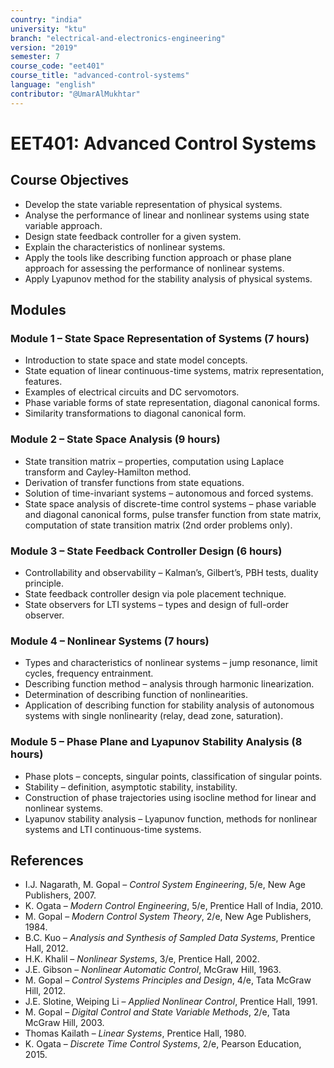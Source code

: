 ```yaml
---
country: "india"
university: "ktu"
branch: "electrical-and-electronics-engineering"
version: "2019"
semester: 7
course_code: "eet401"
course_title: "advanced-control-systems"
language: "english"
contributor: "@UmarAlMukhtar"
---
```


# EET401: Advanced Control Systems  

## Course Objectives  
- Develop the state variable representation of physical systems.  
- Analyse the performance of linear and nonlinear systems using state variable approach.  
- Design state feedback controller for a given system.  
- Explain the characteristics of nonlinear systems.  
- Apply the tools like describing function approach or phase plane approach for assessing the performance of nonlinear systems.  
- Apply Lyapunov method for the stability analysis of physical systems.  

## Modules  

### Module 1 – State Space Representation of Systems (7 hours)  
- Introduction to state space and state model concepts.  
- State equation of linear continuous-time systems, matrix representation, features.  
- Examples of electrical circuits and DC servomotors.  
- Phase variable forms of state representation, diagonal canonical forms.  
- Similarity transformations to diagonal canonical form.  

### Module 2 – State Space Analysis (9 hours)  
- State transition matrix – properties, computation using Laplace transform and Cayley-Hamilton method.  
- Derivation of transfer functions from state equations.  
- Solution of time-invariant systems – autonomous and forced systems.  
- State space analysis of discrete-time control systems – phase variable and diagonal canonical forms, pulse transfer function from state matrix, computation of state transition matrix (2nd order problems only).  

### Module 3 – State Feedback Controller Design (6 hours)  
- Controllability and observability – Kalman’s, Gilbert’s, PBH tests, duality principle.  
- State feedback controller design via pole placement technique.  
- State observers for LTI systems – types and design of full-order observer.  

### Module 4 – Nonlinear Systems (7 hours)  
- Types and characteristics of nonlinear systems – jump resonance, limit cycles, frequency entrainment.  
- Describing function method – analysis through harmonic linearization.  
- Determination of describing function of nonlinearities.  
- Application of describing function for stability analysis of autonomous systems with single nonlinearity (relay, dead zone, saturation).  

### Module 5 – Phase Plane and Lyapunov Stability Analysis (8 hours)  
- Phase plots – concepts, singular points, classification of singular points.  
- Stability – definition, asymptotic stability, instability.  
- Construction of phase trajectories using isocline method for linear and nonlinear systems.  
- Lyapunov stability analysis – Lyapunov function, methods for nonlinear systems and LTI continuous-time systems.  

## References  
- I.J. Nagarath, M. Gopal – *Control System Engineering*, 5/e, New Age Publishers, 2007.  
- K. Ogata – *Modern Control Engineering*, 5/e, Prentice Hall of India, 2010.  
- M. Gopal – *Modern Control System Theory*, 2/e, New Age Publishers, 1984.  
- B.C. Kuo – *Analysis and Synthesis of Sampled Data Systems*, Prentice Hall, 2012.  
- H.K. Khalil – *Nonlinear Systems*, 3/e, Prentice Hall, 2002.  
- J.E. Gibson – *Nonlinear Automatic Control*, McGraw Hill, 1963.  
- M. Gopal – *Control Systems Principles and Design*, 4/e, Tata McGraw Hill, 2012.  
- J.E. Slotine, Weiping Li – *Applied Nonlinear Control*, Prentice Hall, 1991.  
- M. Gopal – *Digital Control and State Variable Methods*, 2/e, Tata McGraw Hill, 2003.  
- Thomas Kailath – *Linear Systems*, Prentice Hall, 1980.  
- K. Ogata – *Discrete Time Control Systems*, 2/e, Pearson Education, 2015.  
